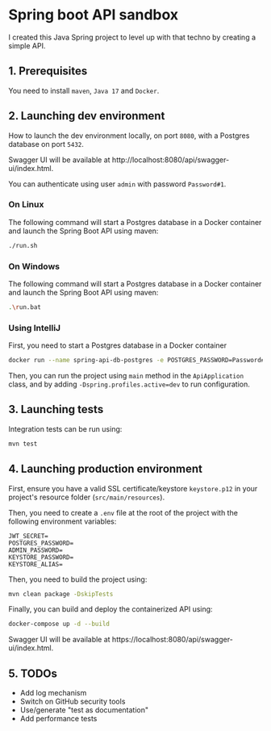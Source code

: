 # Spring boot API sandbox

I created this Java Spring project to level up with that techno by creating a simple API.

## 1. Prerequisites

You need to install ``maven``, ``Java 17`` and ``Docker``.

## 2. Launching dev environment

How to launch the dev environment locally, on port `8080`, with a Postgres database on port `5432`.

Swagger UI will be available at http://localhost:8080/api/swagger-ui/index.html.

You can authenticate using user `admin` with password `Password#1`.

### On Linux

The following command will start a Postgres database in a Docker container and launch the Spring Boot API using maven:
```bash
./run.sh
```

### On Windows

The following command will start a Postgres database in a Docker container and launch the Spring Boot API using maven:
```bash
.\run.bat
```

### Using IntelliJ

First, you need to start a Postgres database in a Docker container

```bash
docker run --name spring-api-db-postgres -e POSTGRES_PASSWORD=Password#1 -d -p 5432:5432 postgres
```

Then, you can run the project using `main` method in the `ApiApplication` class, and by adding `-Dspring.profiles.active=dev` to run configuration.

## 3. Launching tests

Integration tests can be run using:
```bash
mvn test
```

## 4. Launching production environment

First, ensure you have a valid SSL certificate/keystore `keystore.p12` in your project's resource folder (`src/main/resources`).

Then, you need to create a `.env` file at the root of the project with the following environment variables:
```
JWT_SECRET=
POSTGRES_PASSWORD=
ADMIN_PASSWORD=
KEYSTORE_PASSWORD=
KEYSTORE_ALIAS=
```

Then, you need to build the project using:
```bash
mvn clean package -DskipTests
```

Finally, you can build and deploy the containerized API using:
```bash
docker-compose up -d --build
```

Swagger UI will be available at https://localhost:8080/api/swagger-ui/index.html.

## 5. TODOs

- Add log mechanism
- Switch on GitHub security tools
- Use/generate "test as documentation"
- Add performance tests
